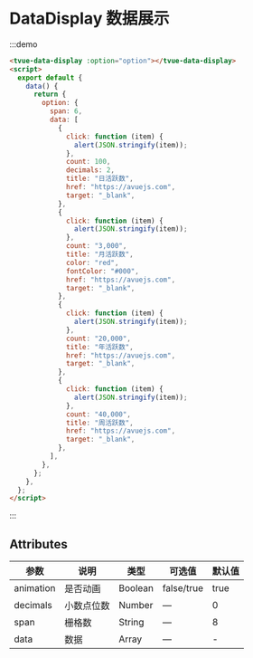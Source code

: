 # DataDisplay 数据展示

:::demo

```html
<tvue-data-display :option="option"></tvue-data-display>
<script>
  export default {
    data() {
      return {
        option: {
          span: 6,
          data: [
            {
              click: function (item) {
                alert(JSON.stringify(item));
              },
              count: 100,
              decimals: 2,
              title: "日活跃数",
              href: "https://avuejs.com",
              target: "_blank",
            },
            {
              click: function (item) {
                alert(JSON.stringify(item));
              },
              count: "3,000",
              title: "月活跃数",
              color: "red",
              fontColor: "#000",
              href: "https://avuejs.com",
              target: "_blank",
            },
            {
              click: function (item) {
                alert(JSON.stringify(item));
              },
              count: "20,000",
              title: "年活跃数",
              href: "https://avuejs.com",
              target: "_blank",
            },
            {
              click: function (item) {
                alert(JSON.stringify(item));
              },
              count: "40,000",
              title: "周活跃数",
              href: "https://avuejs.com",
              target: "_blank",
            },
          ],
        },
      };
    },
  };
</script>
```

:::

## Attributes

| 参数      | 说明       | 类型    | 可选值     | 默认值 |
| --------- | ---------- | ------- | ---------- | ------ |
| animation | 是否动画   | Boolean | false/true | true   |
| decimals  | 小数点位数 | Number  | —          | 0      |
| span      | 栅格数     | String  | —          | 8      |
| data      | 数据       | Array   | —          | -      |
